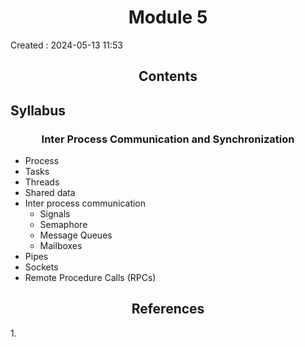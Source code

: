 <h1 align="center">Module 5</h1> 

Created : 2024-05-13 11:53


<h2 align="center">Contents</h2>

## Syllabus

<h3 align="center">Inter Process Communication and Synchronization</h3>

- Process
- Tasks
- Threads 
- Shared data
- Inter process communication 
	- Signals 
	- Semaphore 
	- Message Queues 
	- Mailboxes
- Pipes 
- Sockets 
- Remote Procedure Calls (RPCs)

<h2 align="center">References</h2>
1. 